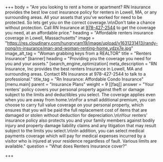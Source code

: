 +++
body = "Are you looking to rent a home or apartment? RN Insurance provides the best low cost insurance policy for renters in Lowell, MA, or any surrounding areas. All your assets that you've worked for need to be protected. So lets get you on the correct coverage.\n\nDon't take a chance without protection. Call RN Insurance at [978-427-2544](tel:978-427-2544) to get the coverage you need, at an affordable price."
heading = "Affordable renters insurance coverage in Lowell, Massachusetts"
image = "https://res.cloudinary.com/hungryram19/image/upload/v1631231413/randy-nong/rn-insurance/man-and-woman-renting-home_ydzx7e.jpg"
image_alt_tag = "Woman grabbing keys from a REALTOR"
title = "Renters Insurance"
[banner]
heading = "Providing you the coverage you need for you and your assets."
[search_engine_optimization]
meta_description = "RN Insurance, Inc provides the best renters Insurance in Lowell, MA and surrounding areas. Contact RN Insurance at 978-427-2544 to talk to a professional."
title_tag = "Rn Insurance: Affordable Condo Insurance"
[menu.main]
parent = "Insurance Plans"
weight = 9
[[faq]]
answer = "Your renters' policy covers your personal property against theft or damage subject to the limits and deductibles you select. The coverage applies even when you are away from home.\n\nFor a small additional premium, you can choose to carry full value coverage on your personal property, which ensures that you will be paid the full replacement cost of items that are damaged or stolen without deduction for depreciation.\n\nYour renters' insurance policy also protects you and your family members against bodily injury and property damage liability claims and any litigation that may result subject to the limits you select.\n\nIn addition, you can select medical payments coverage which will pay for medical expenses incurred by a visitor who is injured at your residence regardless of fault. Various limits are available."
question = "What does Renters Insurance cover?"

+++
